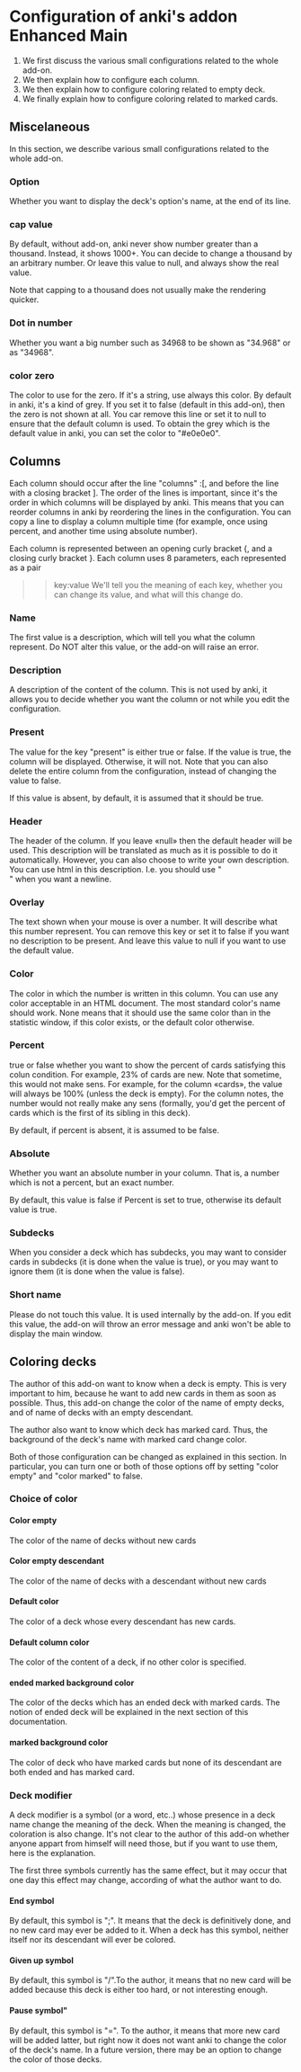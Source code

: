 # Configuration of anki's addon Enhanced Main

1. We first discuss the various small configurations related to the whole add-on.
1. We then explain how to configure each column.
1. We then explain how to configure coloring related to empty deck.
1. We finally explain how to configure coloring related to marked cards.

## Miscelaneous
In this section, we describe various small configurations related to the whole add-on.

### Option
Whether you want to display the deck's option's name, at the end of its line.


### cap value
By default, without add-on, anki never show number greater than a thousand. Instead, it shows 1000+. You can decide to change a thousand by an arbitrary number. Or leave this value to null, and always show the real value.

Note that capping to a thousand does not usually make the rendering quicker.

### Dot in number
Whether you want a big number such as 34968 to be shown as "34.968" or as "34968".

### color zero
The color to use for the zero. If it's a string, use always this color. By default in anki, it's a kind of grey. If you set it to false (default in this add-on), then the zero is not shown at all. You car remove this line or set it to  null to ensure that the default column is used. To obtain the grey which is the default value in anki, you can set the color to "#e0e0e0".

## Columns

Each column should occur after the line "columns" :[, and before the line with a closing bracket ]. The order of the lines is important, since it's the order in which columns will be displayed by anki. This means that you can reorder columns in anki by reordering the lines in the configuration. You can copy a line to display a column multiple time (for example, once using percent, and another time using absolute number).

Each column is represented between an opening curly bracket {, and a closing curly bracket }. Each column uses 8 parameters, each represented as a pair
>>key:value
We'll tell you the meaning of each key, whether you can change its value, and what will this change do.

### Name
The first value is a description, which will tell you what the column represent. Do NOT alter this value, or the add-on will raise an error.

### Description
A description of the content of the column. This is not used by anki, it allows you to decide whether you want the column or not while you edit the configuration.


### Present
The value for the key "present" is either true or false. If the value is true, the column will be displayed. Otherwise, it will not. Note that you can also delete the entire column from the configuration, instead of changing the value to false.

If this value is absent, by default, it is assumed that it should be true.

### Header
The header of the column. If you leave «null» then the default header will be used. This description will be translated as much as it is possible to do it automatically. However, you can also choose to write your own description. You can use html in this description. I.e. you should use "<br/>" when you want a newline.

### Overlay
The text shown when your mouse is over a number. It will describe what this number represent. You can remove this key or set it to false if you want no description to be present. And leave this value to null if you want to use the default value.

### Color
The color in which the number is written in this column. You can use any color acceptable in an HTML document. The most standard color's name should work. None means that it should use the same color than in the statistic window, if this color exists, or the default color otherwise.

###  Percent
true or false whether you want to show the percent of cards satisfying this colun condition. For example, 23% of cards are new. Note that sometime, this would not make sens. For example, for the column «cards», the value will always be 100% (unless the deck is empty). For the column notes, the number would not really make any sens (formally, you'd get the percent of cards which is the first of its sibling in this deck).

By default, if percent is absent, it is assumed to be false.

### Absolute
Whether you want an absolute number in your column. That is, a number which is not a percent, but an exact number.

By default, this value is false if Percent is set to true, otherwise its default value is true.

### Subdecks
When you consider a deck which has subdecks, you may want to consider cards in subdecks (it is done when the value is true), or you may want to ignore them (it is done when the value is false).

### Short name
Please do not touch this value. It is used internally by the add-on. If you edit this value, the add-on will throw an error message and anki won't be able to display the main window.

## Coloring decks
The author of this add-on want to know when a deck is empty. This is very important to him, because he want to add new cards in them as soon as possible. Thus, this add-on change the color of the name of empty decks, and of name of decks with an empty descendant.

The author also want to know which deck has marked card. Thus, the background of the deck's name with marked card change color.

Both of those configuration can be changed as explained in this section. In particular, you can turn one or both of those options off by setting "color empty" and "color marked" to false.
### Choice of color

#### Color empty
The color of the name of decks without new cards
#### Color empty descendant
The color of the name of decks with a descendant without new cards
#### Default color
The color of a deck whose every descendant has new cards.

#### Default column color
The color of the content of a deck, if no other color is specified.
#### ended marked background color
The color of the decks which has an ended deck with marked cards. The  notion of ended deck will be explained in the next section of this documentation.

#### marked background color
The color of deck who have marked cards but none of its descendant are both ended and has marked card.



### Deck modifier
A deck modifier is a symbol (or a word, etc..) whose presence in a deck name change the meaning of the deck. When the meaning is changed, the coloration is also change. It's not clear to the author of this add-on whether anyone appart from himself will need those, but if you want to use them, here is the explanation.

The first  three symbols currently has the same effect, but it may occur that one day this effect may change, according of what the author want to do.
#### End symbol
By default, this symbol is ";". It means that the deck is definitively done, and no new card may ever be added to it. When a deck has this symbol, neither itself nor its descendant will ever be colored.

#### Given up symbol
By default, this symbol is "/".To the author, it means that no new card will be added because this deck is either too hard, or not interesting enough.

#### Pause symbol"
By default, this symbol is "=". To the author, it means that more new card will be added latter, but right now it does not want anki to change the color of the deck's name. In a future version, there may be an option to change the color of those decks.
